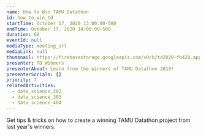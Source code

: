 ```yaml
---
name: How to Win TAMU Datathon
id: how_to_win_td
startTime: October 17, 2020 13:00:00-500
endTime: October 17, 2020 14:00:00-500
duration: 60
eventId: null
mediaType: meeting_url
mediaLink: null
thumbnail: https://firebasestorage.googleapis.com/v0/b/td2020-fb428.appspot.com/o/competitor_1.jpg?alt=media&token=83994921-1653-431f-b5c7-63362f709230
presenter: TD Winners
presenterAbout: Learn from the winners of TAMU Datathon 2019!
presenterSocials: []
priority: 7
relatedActivities:
  - data_science_202
  - data_science_303
  - data_science_404
---
```


Get tips & tricks on how to create a winning TAMU Datathon project from last year's winners.

